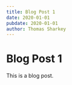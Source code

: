 ```yaml
---
title: Blog Post 1
date: 2020-01-01
pubdate: 2020-01-01
author: Thomas Sharkey
---
```


# Blog Post 1

This is a blog post.
